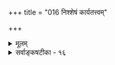 +++
title = "016 निश्शेषं कार्यतत्त्वम्"

+++
<details><summary>मूलम्</summary>

निश्शेषं कार्यतत्त्वं जनयति स परो हेतुतत्त्वैश्शरीरी तत्तत्कार्यान्तरात्मा भवति च तदसौ विश्रुतो विश्वरूपः ।  
तेजोऽबन्नाभिधेये बहुभवनमभिध्यानलिङ्गं च दृष्टं तस्मादीशाननिघ्नाः प्रकृतिविकृतयस्स्वस्वकार्यप्रसूतौ ॥ १६ ॥
</details>

<details><summary>सर्वाङ्कषटीका - १६</summary>

ननु उत्तरोत्तरतत्त्वं प्रति पूर्वपूर्वतत्त्वस्यैवोपादानत्वस्याभिधाने, जगतः ब्रह्मोपादानत्वरूपः सिद्धान्तः गत एव । मूलतत्त्वस्यैव ब्रह्मोपादनत्वेऽपि तत्सिद्धान्तः संगच्छेतेति चेत्, तर्हि 'यतो वा इमानि भूतानि जायन्ते' इति श्रुतौ, 'इमानि ' इति निर्देशात्, “भूतानि' इति बहुवचननिर्देशाच्च, जगति प्रत्यक्षसिद्धानां सर्वभूतानामपि साक्षात् ब्रह्मोपादानकत्वश्रवणानुरोधेन सर्वेषामपि वस्तूनां ब्रह्मोपादानकत्वस्यैवाङ्गीकारात् अपसिद्धान्तापत्तिः । अस्तु तर्हि साक्षादेव ब्रह्मणः सकाशात् सर्वेषामप्युत्पतिरिति यदि, तर्हि क्रमश एव सृष्टिरित्युक्तिविरोध इत्युभयतः पाशा रज्जुः इत्यत्र 'तदभिध्यानादेव तु तल्लिङ्गात्सः' (ब्र.सू.2-3-14) इति सूत्रोक्तं समाधानमाह - निःशेषमित्यादि । तदभिध्यानरूपात् परमात्मलिङ्गात् सः **परः** = परमात्मा **हेतुतत्त्वः** = उत्तरोत्तरतत्त्वोपादानभूतैः पूर्वपूर्वतत्त्वैः **शरीरी** = शरीरविशिष्टस्सन्नेव निश्शेषं **कार्यतत्त्वम्** = उत्तरोत्तरकार्यरूपं सर्वं तत्त्वं **जनयति** = उत्पादयति । **तत्तत्कार्यान्तरात्मा** = तत्तत्कार्यवर्गस्यापि अन्तर्यामी **च** = तत्तत्कार्यशरीरकोऽपि भवति । **तत्** = तस्मादेव कारणात्, पूर्वपूर्वतत्त्वशरीरकपरमात्मन एवोपादानत्वात्, उत्तरोत्तरतत्त्वशरीरकपरमात्मन एवोपादेयत्वाच्च **असौ** = परमात्मा **विश्वरूपः** = जगद्रूपी **विश्रुतः** = श्रुति- स्मृत्यादिषु प्रसिद्धः । अत एव **तेजोऽबन्नाभिधेये** = तेजोऽबन्नशब्दवाच्ये तत्त्वे, बहुभवनम्, अभिध्यानलिङ्गं च **दृष्टम्** = प्रत्यक्षश्रुतिसिद्धं दृश्यते । छान्दोग्ये सद्विद्यायाम् ' तदैक्षत बहुस्याम्' इति तच्छब्दवाच्यस्य 



[[36]]

[पञ्चीकरणप्रक्रिया ] 

17. 

द्वेधा भूतानि भित्त्वा पुनरपि च भिनत्त्यर्धमेकं चतुर्धा 

तैरेकैकस्य भागैः परमनुकलयत्यर्धमर्थं चतुर्भिः । 

ब्रह्मणः ‘ऐक्षत' इति **अभिध्यानम्** = सङ्कल्पः, 'बहु स्याम्' इत्यात्मन एव जगद्रूपेण बहुधाभवनं च यथा दृश्यते, तथैव ' तत्तेज ऐक्षत बहु स्याम्' इति तेजसोऽपि संकल्पः, बहुधाभवनम्, 'ता आप ऐक्षन्त बह्वयः स्याम' इति अपामपि सङ्कल्पः बहुधाभवनं च दृश्यते । 'अप्' शब्दस्य नित्यबहुवचनत्वात् ' ऐक्षन्त' 'बह्वयः' इति बहुवचनम् ॥ 

यद्यपि तेजसः, अपामेव च सङ्कल्पः, बहुधाभवनं च श्रूयते; न तु अन्नशब्दवाच्यपृथिव्या इति 'तेजोऽबन्न' इति अन्नपदग्रहणं न युज्यत इव; तथापि, अन्नशब्दवाच्यायाः पृथिव्याः तत्त्वान्तरानुपादानत्वेन तत्र संकल्पप्रसक्त्यभावात् श्रुतौ पृथिव्याः संकल्पाश्रवणेऽपि, जगति पृथिव्या बहुधाभवनदर्शनात्, परमात्मनश्च सर्वान्तर्यामित्वात्, पृथिव्या अपि सङ्कल्पः अर्थात्सिद्ध्यतीत्यभिप्रायेण 'अन्न' शब्दोऽप्याचार्यैः कोडीकृतः । न हि परमात्मा चतुर्विंशतितत्त्वमात्रशरीरी, तावन्मात्रकारणं वा किन्तु जगच्छरीरी, जगत्कारणं च । तस्मात् स्थूलेऽपि जगति मृत्पिण्डघटादिरूपोपादानोपादेयेष्वपि तत्तच्छरीरकस्यैव परमात्मनः उपादानत्वम्, उपादेयत्वं चेत्येतत्सूचनायैव श्रुतावश्रुतसंकल्पस्याप्यन्नस्य संग्रहः कृतः । एवञ्च व्यष्टौ, समष्टौ च परमात्मैवोपादनमिति सिद्ध्यति । दृश्यन्ते च श्रुतयः 'पृथिव्या ओषधयः' इत्याद्याः । तथा च जडानां तेजः प्रभृतीनां संकल्पा- संभवात्, तेजःप्रभृतिशब्दाः तत्तच्छरीरकपरमात्मवाचकाः । **तस्मात्** = स्वयं बहुधा भवनस्य, संकल्परूपचेतन- लिङ्गस्य च दर्शनात्, **प्रकृतिविकृतयः** = प्रकृतिरूपा वा विकृतिरूपा वा सर्वे पदार्थाः **स्वस्वकार्यप्रसूतौ** = तत्तत्कार्योत्पादने **ईशाननिघ्नाः** = परमात्मशरीररूपत्वात् परमात्माधीना एव । एवं सांख्यसंमतसृष्टिक्रमात् सिद्धान्तसंमतसृष्टिक्रमस्य वैलक्षण्यं निरूपितम् । अतः परब्रह्मण एव सर्वत्र स्थूले सूक्ष्मे वा जगति उपादानत्वात् परब्रह्मणः जगदुपादानत्वे, क्रमसृष्टौ वा न कोऽपि विरोधः ॥ १६ ॥
</details>
